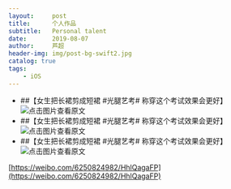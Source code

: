 ```yaml
---
layout:     post
title:      个人作品
subtitle:   Personal talent
date:       2019-08-07
author:     芦超
header-img: img/post-bg-swift2.jpg
catalog: true
tags:
    - iOS
---
```


- ##【女生把长裙剪成短裙 #光腿艺考# 称穿这个考试效果会更好】
![点击图片查看原文](https://element.eleme.cn/static/theme-intro.961d89d.png "点击图片查看原文")
- ##【女生把长裙剪成短裙 #光腿艺考# 称穿这个考试效果会更好】
![点击图片查看原文](https://element.eleme.cn/static/theme-intro.961d89d.png "点击图片查看原文")
- ##【女生把长裙剪成短裙 #光腿艺考# 称穿这个考试效果会更好】
![点击图片查看原文](https://element.eleme.cn/static/theme-intro.961d89d.png "点击图片查看原文")

[https://weibo.com/6250824982/HhlQagaFP](https://weibo.com/6250824982/HhlQagaFP)
